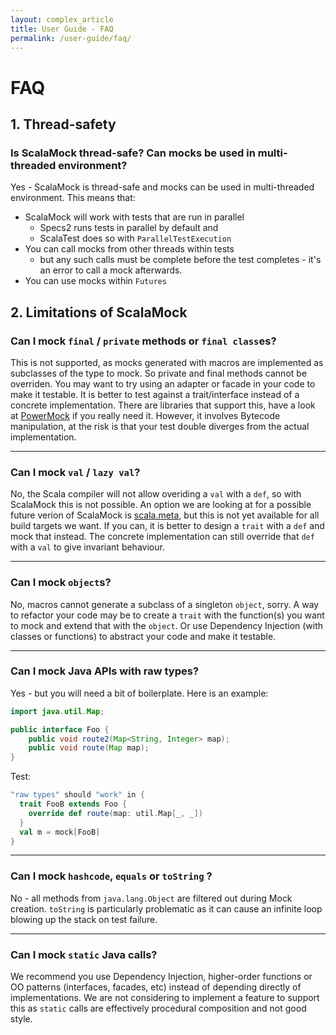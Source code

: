 ```yaml
---
layout: complex_article
title: User Guide - FAQ
permalink: /user-guide/faq/
---
```


# FAQ

## 1. Thread-safety

### Is ScalaMock thread-safe? Can mocks be used in multi-threaded environment?

Yes - ScalaMock is thread-safe and mocks can be used in multi-threaded environment. This means that:
  * ScalaMock will work with tests that are run in parallel 
    * Specs2 runs tests in parallel by default and
    * ScalaTest does so with `ParallelTestExecution`
  * You can call mocks from other threads within tests
    * but any such calls must be complete before the test completes - it's an error to call a mock afterwards. 
  * You can use mocks within `Futures`

## 2. Limitations of ScalaMock

### Can I mock `final` / `private` methods or `final class`es?

This is not supported, as mocks generated with macros are implemented as
subclasses of the type to mock. So private and final methods cannot be overriden. 
You may want to try using an adapter or facade in your code to make it testable.
It is better to test against a trait/interface instead of a concrete implementation.
There are libraries that support this, have a look at [PowerMock](http://powermock.github.io/) if you really need it.
However, it involves Bytecode manipulation, at the risk is that your test double diverges from the actual implementation.

---

### Can I mock `val` / `lazy val`?

No, the Scala compiler will not allow overiding a `val` with a `def`, so with ScalaMock this is not possible.
An option we are looking at for a possible future verion of ScalaMock is [scala.meta](http://scalameta.org/), but this is not yet available for all build targets we want.
If you can, it is better to design a `trait` with a `def` and mock that instead.
The concrete implementation can still override that `def` with a `val` to give invariant behaviour.

---

### Can I mock `object`s?

No, macros cannot generate a subclass of a singleton `object`, sorry.
A way to refactor your code may be to create a `trait` with the function(s) you want to mock and extend that with the `object`.
Or use Dependency Injection (with classes or functions) to abstract your code and make it testable.

---

### Can I mock Java APIs with raw types?

Yes - but you will need a bit of boilerplate. Here is an example:

```Java
import java.util.Map;

public interface Foo {
    public void route2(Map<String, Integer> map);
    public void route(Map map);
}
```

Test:

```Scala
"raw types" should "work" in {
  trait FooB extends Foo {
    override def route(map: util.Map[_, _])
  }
  val m = mock[FooB]
}
```

---

### Can I mock `hashcode`, `equals` or `toString` ?

No - all methods from `java.lang.Object` are filtered out during Mock creation.
`toString` is particularly problematic as it can cause an infinite loop blowing up the stack on test failure.

---

### Can I mock `static` Java calls?

We recommend you use Dependency Injection, higher-order functions or OO patterns (interfaces, facades, etc)
instead of depending directly of implementations.
We are not considering to implement a feature to support this as `static` calls are effectively procedural composition and not good style.
